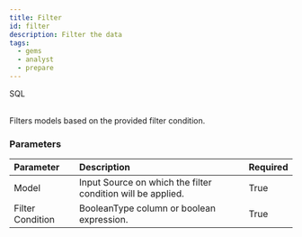 ```yaml
---
title: Filter
id: filter
description: Filter the data
tags:
  - gems
  - analyst
  - prepare
---
```


<span class="badge">SQL</span><br/><br/>

Filters models based on the provided filter condition.

### Parameters

| Parameter        | Description                                                 | Required |
| :--------------- | :---------------------------------------------------------- | :------- |
| Model            | Input Source on which the filter condition will be applied. | True     |
| Filter Condition | BooleanType column or boolean expression.                   | True     |

